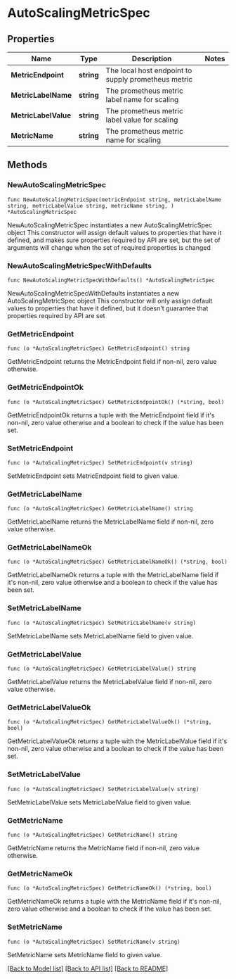 # AutoScalingMetricSpec

## Properties

Name | Type | Description | Notes
------------ | ------------- | ------------- | -------------
**MetricEndpoint** | **string** | The local host endpoint to supply prometheus metric | 
**MetricLabelName** | **string** | The prometheus metric label name for scaling | 
**MetricLabelValue** | **string** | The prometheus metric label value for scaling | 
**MetricName** | **string** | The prometheus metric name for scaling | 

## Methods

### NewAutoScalingMetricSpec

`func NewAutoScalingMetricSpec(metricEndpoint string, metricLabelName string, metricLabelValue string, metricName string, ) *AutoScalingMetricSpec`

NewAutoScalingMetricSpec instantiates a new AutoScalingMetricSpec object
This constructor will assign default values to properties that have it defined,
and makes sure properties required by API are set, but the set of arguments
will change when the set of required properties is changed

### NewAutoScalingMetricSpecWithDefaults

`func NewAutoScalingMetricSpecWithDefaults() *AutoScalingMetricSpec`

NewAutoScalingMetricSpecWithDefaults instantiates a new AutoScalingMetricSpec object
This constructor will only assign default values to properties that have it defined,
but it doesn't guarantee that properties required by API are set

### GetMetricEndpoint

`func (o *AutoScalingMetricSpec) GetMetricEndpoint() string`

GetMetricEndpoint returns the MetricEndpoint field if non-nil, zero value otherwise.

### GetMetricEndpointOk

`func (o *AutoScalingMetricSpec) GetMetricEndpointOk() (*string, bool)`

GetMetricEndpointOk returns a tuple with the MetricEndpoint field if it's non-nil, zero value otherwise
and a boolean to check if the value has been set.

### SetMetricEndpoint

`func (o *AutoScalingMetricSpec) SetMetricEndpoint(v string)`

SetMetricEndpoint sets MetricEndpoint field to given value.


### GetMetricLabelName

`func (o *AutoScalingMetricSpec) GetMetricLabelName() string`

GetMetricLabelName returns the MetricLabelName field if non-nil, zero value otherwise.

### GetMetricLabelNameOk

`func (o *AutoScalingMetricSpec) GetMetricLabelNameOk() (*string, bool)`

GetMetricLabelNameOk returns a tuple with the MetricLabelName field if it's non-nil, zero value otherwise
and a boolean to check if the value has been set.

### SetMetricLabelName

`func (o *AutoScalingMetricSpec) SetMetricLabelName(v string)`

SetMetricLabelName sets MetricLabelName field to given value.


### GetMetricLabelValue

`func (o *AutoScalingMetricSpec) GetMetricLabelValue() string`

GetMetricLabelValue returns the MetricLabelValue field if non-nil, zero value otherwise.

### GetMetricLabelValueOk

`func (o *AutoScalingMetricSpec) GetMetricLabelValueOk() (*string, bool)`

GetMetricLabelValueOk returns a tuple with the MetricLabelValue field if it's non-nil, zero value otherwise
and a boolean to check if the value has been set.

### SetMetricLabelValue

`func (o *AutoScalingMetricSpec) SetMetricLabelValue(v string)`

SetMetricLabelValue sets MetricLabelValue field to given value.


### GetMetricName

`func (o *AutoScalingMetricSpec) GetMetricName() string`

GetMetricName returns the MetricName field if non-nil, zero value otherwise.

### GetMetricNameOk

`func (o *AutoScalingMetricSpec) GetMetricNameOk() (*string, bool)`

GetMetricNameOk returns a tuple with the MetricName field if it's non-nil, zero value otherwise
and a boolean to check if the value has been set.

### SetMetricName

`func (o *AutoScalingMetricSpec) SetMetricName(v string)`

SetMetricName sets MetricName field to given value.



[[Back to Model list]](../README.md#documentation-for-models) [[Back to API list]](../README.md#documentation-for-api-endpoints) [[Back to README]](../README.md)



